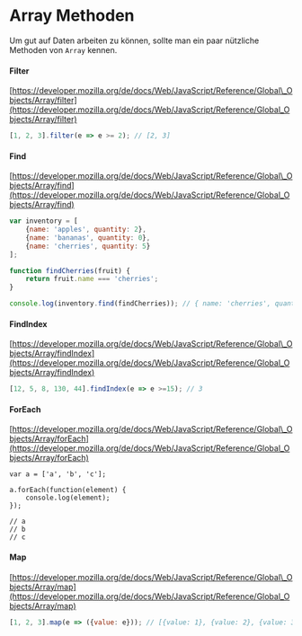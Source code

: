 # Array Methoden

Um gut auf Daten arbeiten zu können, sollte man ein paar nützliche Methoden von `Array` kennen.

#### Filter

[https://developer.mozilla.org/de/docs/Web/JavaScript/Reference/Global\_Objects/Array/filter](https://developer.mozilla.org/de/docs/Web/JavaScript/Reference/Global_Objects/Array/filter)

```js
[1, 2, 3].filter(e => e >= 2); // [2, 3]
```

#### Find

[https://developer.mozilla.org/de/docs/Web/JavaScript/Reference/Global\_Objects/Array/find](https://developer.mozilla.org/de/docs/Web/JavaScript/Reference/Global_Objects/Array/find)

```js
var inventory = [
    {name: 'apples', quantity: 2},
    {name: 'bananas', quantity: 0},
    {name: 'cherries', quantity: 5}
];

function findCherries(fruit) { 
    return fruit.name === 'cherries';
}

console.log(inventory.find(findCherries)); // { name: 'cherries', quantity: 5 }
```

#### FindIndex

[https://developer.mozilla.org/de/docs/Web/JavaScript/Reference/Global\_Objects/Array/findIndex](https://developer.mozilla.org/de/docs/Web/JavaScript/Reference/Global_Objects/Array/findIndex)

```js
[12, 5, 8, 130, 44].findIndex(e => e >=15); // 3
```

#### ForEach

[https://developer.mozilla.org/de/docs/Web/JavaScript/Reference/Global\_Objects/Array/forEach](https://developer.mozilla.org/de/docs/Web/JavaScript/Reference/Global_Objects/Array/forEach)

```
var a = ['a', 'b', 'c'];

a.forEach(function(element) {
    console.log(element);
});

// a
// b
// c
```

#### Map

[https://developer.mozilla.org/de/docs/Web/JavaScript/Reference/Global\_Objects/Array/map](https://developer.mozilla.org/de/docs/Web/JavaScript/Reference/Global_Objects/Array/map)

```js
[1, 2, 3].map(e => ({value: e})); // [{value: 1}, {value: 2}, {value: 3}]
```



